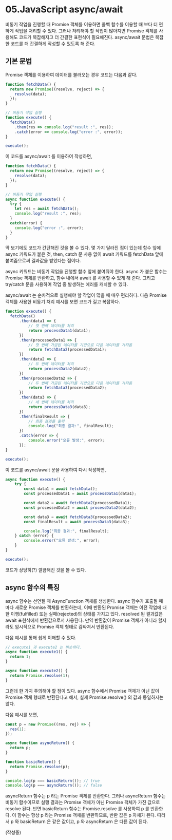 # 05.JavaScript async/await

비동기 작업을 진행할 때 Promise 객체를 이용하면 콜백 함수를 이용할 때 보다 더 편하게 작업을 처리할 수 있다. 그러나 처리해야 할 작업이 
많아지면 Promise 객체를 사용해도 코드가 복잡해지고 더 간결한 표현식이 필요해진다. async/await 문법은 복잡한 코드를 더 간결하게 작성할 
수 있도록 해 준다.

## 기본 문법

Promise 객체를 이용하여 데이터를 불러오는 경우 코드는 다음과 같다.

```.js
function fetchData() {
  return new Promise((resolve, reject) => {
    resolve(data);
  });
}

// 비동기 작업 실행
function execute() {
  fetchData()
    .then(res => console.log("result :", res));
    .catch(error => console.log("error :", error));
}

execute();
```

이 코드를 async/await 를 이용하여 작성하면,

```.js
function fetchData() {
  return new Promise((resolve, reject) => {
    resolve(data);
  });
}

// 비동기 작업 실행
async function execute() {
  try {
    let res = await fetchData();
    console.log("result :", res);
  }
  catch(error) {
    console.log("error :", error);
  }
}
```

딱 보기에도 코드가 간단해진 것을 볼 수 있다. 몇 가지 달라진 점이 있는데 함수 앞에 async 키워드가 붙은 것, then, catch 문 사용 없이 
await 키워드를 fetchData 앞에 붙여줌으로써 결과값을 받았다는 점이다.

async 키워드는 비동기 작업을 진행할 함수 앞에 붙여줘야 한다. async 가 붙은 함수는 Promise 객체를 반환하고, 함수 내에서 await 를 사용할 
수 있게 해 준다. 그리고 try/catch 문을 사용하여 작업 중 발생하는 에러를 캐치할 수 있다.

async/await 는 순차적으로 실행해야 할 작업이 많을 때 매우 편리하다. 다음 Promise 객체를 사용한 비동기 처리 예시를 보면 코드가 길고 복잡하다.

```.js
function execute() {
  fetchData()
      .then(data1 => {
          // 첫 번째 데이터를 처리
          return processData1(data1);
      })
      .then(processedData1 => {
          // 첫 번째 가공된 데이터를 기반으로 다음 데이터를 가져옴
          return fetchData2(processedData1);
      })
      .then(data2 => {
          // 두 번째 데이터를 처리
          return processData2(data2);
      })
      .then(processedData2 => {
          // 두 번째 가공된 데이터를 기반으로 다음 데이터를 가져옴
          return fetchData3(processedData2);
      })
      .then(data3 => {
          // 세 번째 데이터를 처리
          return processData3(data3);
      })
      .then(finalResult => {
          // 최종 결과를 출력
          console.log("최종 결과:", finalResult);
      })
      .catch(error => {
          console.error("오류 발생:", error);
      });
}

execute();
```
이 코드를 async/await 문을 사용하여 다시 작성하면,

```.js
async function execute() {
    try {
        const data1 = await fetchData();
        const processedData1 = await processData1(data1);

        const data2 = await fetchData2(processedData1);
        const processedData2 = await processData2(data2);

        const data3 = await fetchData3(processedData2);
        const finalResult = await processData3(data3);

        console.log("최종 결과:", finalResult);
    } catch (error) {
        console.error("오류 발생:", error);
    }
}

execute();
```

코드가 상당히(?) 깔끔해진 것을 볼 수 있다.

## async 함수의 특징
async 함수는 선언될 때 AsyncFunction 객체를 생성한다. async 함수가 호출될 때 마다 새로운 Promise 객체를 반환하는데, 이때 반환된 Promise 객체는 이전 작업에 대한 이행(fulfilled) 또는 실패(rejected)의 상태를 가지고 있다. resolved 된 결과값은 await 표현식에서 반환값으로서 사용된다. 만약 반환값이 Promise 객체가 아니라 할지라도 암시적으로 Promise 객체 형태로 감싸져서 반환된다.

다음 예시를 통해 쉽게 이해할 수 있다.

```.js
// execute1 과 execute2 는 비슷하다.
async function execute1() {
  return 1;
}

async function execute2() {
  return Promise.resolve(1);
}
```

그런데 한 가지 주의해야 할 점이 있다. async 함수에서 Promise 객체가 아닌 값이 Promise 객체 형태로 반환된다고 해서, 실제 Promise.resolve() 의 값과 동일하지는 않다. 

다음 예시를 보면,

```.js
const p = new Promise((res, rej) => {
  res(1);
});

async function asyncReturn() {
  return p;
}

function basicReturn() {
  return Promise.resolve(p);
}

console.log(p === basicReturn()); // true
console.log(p === asyncReturn()); // false
```

asyncReturn 함수는 p 라는 Promise 객체를 반환한다. 그러나 asyncReturn 함수는 비동기 함수이므로 실행 결과는 Promise 객체가 아닌 Promise 객체가 가진 값으로 resolve 된다. 반면 basicReturn 함수는 Promise.resolve 를 사용하여 p 를 반환한다. 이 함수는 항상 p 라는 Promise 객체를 반환하므로, 반환 값은 p 자체가 된다. 따라서 p 와 basicReturn 은 같은 값이고, p 와 asyncReturn 은 다른 값이 된다. 

(작성중)
